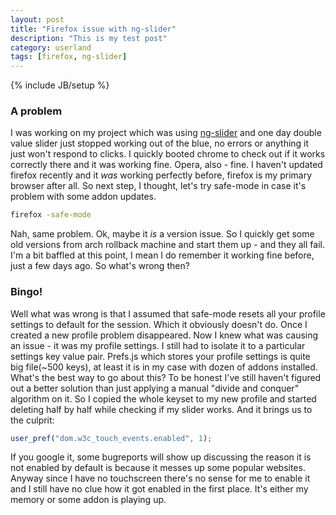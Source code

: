 ```yaml
---
layout: post
title: "Firefox issue with ng-slider"
description: "This is my test post"
category: userland
tags: [firefox, ng-slider]
---
```

{% include JB/setup %}

### A problem
I was working on my project which was using [ng-slider](http://darul75.github.io/ng-slider/) and one day double value slider just stopped working out of the blue, no errors or anything it just won't respond to clicks. I quickly booted chrome to check out if it works correctly there and it was working fine. Opera, also - fine. I haven't updated firefox recently and it _was_ working perfectly before, firefox is my primary browser after all. So next step, I thought, let's try safe-mode in case it's problem with some addon updates. 
```bash
firefox -safe-mode
```
Nah, same problem. Ok, maybe it _is_ a version issue. So I quickly get some old versions from arch rollback machine and start them up - and they all fail. I'm a bit baffled at this point, I mean I do remember it working fine before, just a few days ago. So what's wrong then?
### Bingo!
Well what was wrong is that I assumed that safe-mode resets all your profile settings to default for the session. Which it obviously doesn't do. Once I created a new profile problem disappeared. Now I knew what was causing an issue - it was my profile settings. I still had to isolate it to a particular settings key value pair. Prefs.js which stores your profile settings is quite big file(~500 keys), at least it is in my case with dozen of addons installed. What's the best way to go about this? To be honest I've still haven't figured out a better solution than just applying a manual "divide and conquer" algorithm on it. So I copied the whole keyset to my new profile and started deleting half by half while checking if my slider works. And it brings us to the culprit:
```javascript
user_pref("dom.w3c_touch_events.enabled", 1);
```
If you google it, some bugreports will show up discussing the reason it is not enabled by default is because it messes up some popular websites. Anyway since I have no touchscreen there's no sense for me to enable it and I still have no clue how it got enabled in the first place. It's either my memory or some addon is playing up.


